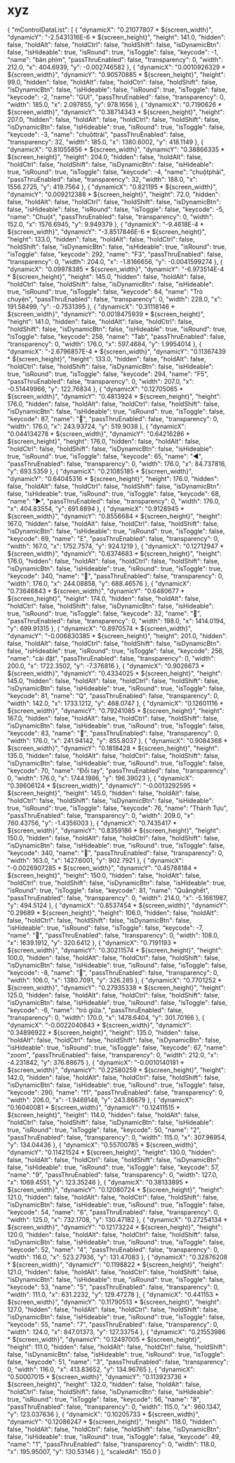 # xyz
{   "mControlDataList": [     {       "dynamicX": "0.21077807 * ${screen_width}",       "dynamicY": "-2.5431316E-6 * ${screen_height}",       "height": 141.0,       "hidden": false,       "holdAlt": false,       "holdCtrl": false,       "holdShift": false,       "isDynamicBtn": false,       "isHideable": true,       "isRound": true,       "isToggle": false,       "keycode": -1,       "name": "bàn phím",       "passThruEnabled": false,       "transparency": 0,       "width": 212.0,       "x": 404.6939,       "y": -0.002746582     },     {       "dynamicX": "0.0010926329 * ${screen_width}",       "dynamicY": "0.90570885 * ${screen_height}",       "height": 99.0,       "hidden": false,       "holdAlt": false,       "holdCtrl": false,       "holdShift": false,       "isDynamicBtn": false,       "isHideable": false,       "isRound": true,       "isToggle": false,       "keycode": -2,       "name": "GUI",       "passThruEnabled": false,       "transparency": 0,       "width": 185.0,       "x": 2.097855,       "y": 978.1656     },     {       "dynamicX": "0.7190626 * ${screen_width}",       "dynamicY": "0.38714343 * ${screen_height}",       "height": 207.0,       "hidden": false,       "holdAlt": false,       "holdCtrl": false,       "holdShift": false,       "isDynamicBtn": false,       "isHideable": true,       "isRound": true,       "isToggle": false,       "keycode": -3,       "name": "chuộttrái",       "passThruEnabled": false,       "transparency": 32,       "width": 185.0,       "x": 1380.6002,       "y": 418.1149     },     {       "dynamicX": "0.81055856 * ${screen_width}",       "dynamicY": "0.38866335 * ${screen_height}",       "height": 204.0,       "hidden": false,       "holdAlt": false,       "holdCtrl": false,       "holdShift": false,       "isDynamicBtn": false,       "isHideable": true,       "isRound": true,       "isToggle": false,       "keycode": -4,       "name": "chuộtphải",       "passThruEnabled": false,       "transparency": 32,       "width": 188.0,       "x": 1556.2725,       "y": 419.7564     },     {       "dynamicX": "0.821195 * ${screen_width}",       "dynamicY": "0.009212388 * ${screen_height}",       "height": 72.0,       "hidden": false,       "holdAlt": false,       "holdCtrl": false,       "holdShift": false,       "isDynamicBtn": false,       "isHideable": false,       "isRound": false,       "isToggle": false,       "keycode": -5,       "name": "Chuột",       "passThruEnabled": false,       "transparency": 0,       "width": 152.0,       "x": 1576.6945,       "y": 9.949379     },     {       "dynamicX": "-9.4618E-4 * ${screen_width}",       "dynamicY": "-3.8517846E-6 * ${screen_height}",       "height": 133.0,       "hidden": false,       "holdAlt": false,       "holdCtrl": false,       "holdShift": false,       "isDynamicBtn": false,       "isHideable": true,       "isRound": true,       "isToggle": false,       "keycode": 292,       "name": "F3",       "passThruEnabled": false,       "transparency": 0,       "width": 204.0,       "x": -1.8166656,       "y": -0.0041599274     },     {       "dynamicX": "0.09978385 * ${screen_width}",       "dynamicY": "-6.973514E-4 * ${screen_height}",       "height": 145.0,       "hidden": false,       "holdAlt": false,       "holdCtrl": false,       "holdShift": false,       "isDynamicBtn": false,       "isHideable": true,       "isRound": true,       "isToggle": false,       "keycode": 84,       "name": "Trò chuyện",       "passThruEnabled": false,       "transparency": 0,       "width": 228.0,       "x": 191.58499,       "y": -0.7531395     },     {       "dynamicX": "0.31118146 * ${screen_width}",       "dynamicY": "0.0018475939 * ${screen_height}",       "height": 141.0,       "hidden": false,       "holdAlt": false,       "holdCtrl": false,       "holdShift": false,       "isDynamicBtn": false,       "isHideable": true,       "isRound": true,       "isToggle": false,       "keycode": 258,       "name": "Tab",       "passThruEnabled": false,       "transparency": 0,       "width": 176.0,       "x": 597.4684,       "y": 1.9954014     },     {       "dynamicX": "-2.6796857E-4 * ${screen_width}",       "dynamicY": "0.11367439 * ${screen_height}",       "height": 133.0,       "hidden": false,       "holdAlt": false,       "holdCtrl": false,       "holdShift": false,       "isDynamicBtn": false,       "isHideable": true,       "isRound": true,       "isToggle": false,       "keycode": 294,       "name": "F5",       "passThruEnabled": false,       "transparency": 0,       "width": 207.0,       "x": -0.51449966,       "y": 122.76834     },     {       "dynamicX": "0.12705065 * ${screen_width}",       "dynamicY": "0.4813924 * ${screen_height}",       "height": 176.0,       "hidden": false,       "holdAlt": false,       "holdCtrl": false,       "holdShift": false,       "isDynamicBtn": false,       "isHideable": true,       "isRound": true,       "isToggle": false,       "keycode": 87,       "name": "🔼",       "passThruEnabled": false,       "transparency": 0,       "width": 176.0,       "x": 243.93724,       "y": 519.9038     },     {       "dynamicX": "0.044134278 * ${screen_width}",       "dynamicY": "0.64216286 * ${screen_height}",       "height": 176.0,       "hidden": false,       "holdAlt": false,       "holdCtrl": false,       "holdShift": false,       "isDynamicBtn": false,       "isHideable": true,       "isRound": true,       "isToggle": false,       "keycode": 65,       "name": "◀️",       "passThruEnabled": false,       "transparency": 0,       "width": 176.0,       "x": 84.737816,       "y": 693.5359     },     {       "dynamicX": "0.21085185 * ${screen_width}",       "dynamicY": "0.64045316 * ${screen_height}",       "height": 176.0,       "hidden": false,       "holdAlt": false,       "holdCtrl": false,       "holdShift": false,       "isDynamicBtn": false,       "isHideable": true,       "isRound": true,       "isToggle": false,       "keycode": 68,       "name": "▶️",       "passThruEnabled": false,       "transparency": 0,       "width": 176.0,       "x": 404.83554,       "y": 691.6894     },     {       "dynamicX": "0.9128945 * ${screen_width}",       "dynamicY": "0.8556684 * ${screen_height}",       "height": 167.0,       "hidden": false,       "holdAlt": false,       "holdCtrl": false,       "holdShift": false,       "isDynamicBtn": false,       "isHideable": true,       "isRound": true,       "isToggle": false,       "keycode": 69,       "name": "E",       "passThruEnabled": false,       "transparency": 0,       "width": 167.0,       "x": 1752.7574,       "y": 924.1219     },     {       "dynamicX": "0.12712947 * ${screen_width}",       "dynamicY": "0.6374683 * ${screen_height}",       "height": 176.0,       "hidden": false,       "holdAlt": false,       "holdCtrl": false,       "holdShift": false,       "isDynamicBtn": false,       "isHideable": true,       "isRound": true,       "isToggle": true,       "keycode": 340,       "name": "💠",       "passThruEnabled": false,       "transparency": 0,       "width": 176.0,       "x": 244.08858,       "y": 688.46576     },     {       "dynamicX": "0.73646843 * ${screen_width}",       "dynamicY": "0.6480677 * ${screen_height}",       "height": 174.0,       "hidden": false,       "holdAlt": false,       "holdCtrl": false,       "holdShift": false,       "isDynamicBtn": false,       "isHideable": true,       "isRound": true,       "isToggle": false,       "keycode": 32,       "name": "🔺",       "passThruEnabled": false,       "transparency": 0,       "width": 198.0,       "x": 1414.0194,       "y": 699.91315     },     {       "dynamicX": "0.8970574 * ${screen_width}",       "dynamicY": "-0.006830385 * ${screen_height}",       "height": 201.0,       "hidden": false,       "holdAlt": false,       "holdCtrl": false,       "holdShift": false,       "isDynamicBtn": false,       "isHideable": true,       "isRound": true,       "isToggle": false,       "keycode": 256,       "name": "cài đặt",       "passThruEnabled": false,       "transparency": 0,       "width": 200.0,       "x": 1722.3502,       "y": -7.376816     },     {       "dynamicX": "0.9026673 * ${screen_width}",       "dynamicY": "0.4334025 * ${screen_height}",       "height": 145.0,       "hidden": false,       "holdAlt": false,       "holdCtrl": false,       "holdShift": false,       "isDynamicBtn": false,       "isHideable": true,       "isRound": true,       "isToggle": false,       "keycode": 81,       "name": "Q",       "passThruEnabled": false,       "transparency": 0,       "width": 142.0,       "x": 1733.1212,       "y": 468.0747     },     {       "dynamicX": "0.12601116 * ${screen_width}",       "dynamicY": "0.79241085 * ${screen_height}",       "height": 167.0,       "hidden": false,       "holdAlt": false,       "holdCtrl": false,       "holdShift": false,       "isDynamicBtn": false,       "isHideable": true,       "isRound": true,       "isToggle": false,       "keycode": 83,       "name": "🔽",       "passThruEnabled": false,       "transparency": 0,       "width": 176.0,       "x": 241.94142,       "y": 855.8037     },     {       "dynamicX": "0.9084368 * ${screen_width}",       "dynamicY": "0.1818428 * ${screen_height}",       "height": 135.0,       "hidden": false,       "holdAlt": false,       "holdCtrl": false,       "holdShift": false,       "isDynamicBtn": false,       "isHideable": true,       "isRound": true,       "isToggle": false,       "keycode": 70,       "name": "Đổi tay",       "passThruEnabled": false,       "transparency": 0,       "width": 176.0,       "x": 1744.1986,       "y": 196.39023     },     {       "dynamicX": "0.39606124 * ${screen_width}",       "dynamicY": "-0.0013292595 * ${screen_height}",       "height": 145.0,       "hidden": false,       "holdAlt": false,       "holdCtrl": false,       "holdShift": false,       "isDynamicBtn": false,       "isHideable": true,       "isRound": true,       "isToggle": false,       "keycode": 76,       "name": "Thành Tựu",       "passThruEnabled": false,       "transparency": 0,       "width": 209.0,       "x": 760.43756,       "y": -1.4356003     },     {       "dynamicX": "0.7435417 * ${screen_width}",       "dynamicY": "0.8359186 * ${screen_height}",       "height": 150.0,       "hidden": false,       "holdAlt": false,       "holdCtrl": false,       "holdShift": false,       "isDynamicBtn": false,       "isHideable": true,       "isRound": true,       "isToggle": false,       "keycode": 340,       "name": "🔻",       "passThruEnabled": false,       "transparency": 0,       "width": 163.0,       "x": 1427.6001,       "y": 902.7921     },     {       "dynamicX": "-0.0026907285 * ${screen_width}",       "dynamicY": "0.45788184 * ${screen_height}",       "height": 150.0,       "hidden": false,       "holdAlt": false,       "holdCtrl": true,       "holdShift": false,       "isDynamicBtn": false,       "isHideable": true,       "isRound": true,       "isToggle": false,       "keycode": 81,       "name": "Quănghết",       "passThruEnabled": false,       "transparency": 0,       "width": 214.0,       "x": -5.1661987,       "y": 494.5124     },     {       "dynamicX": "0.8537454 * ${screen_width}",       "dynamicY": "0.29689 * ${screen_height}",       "height": 106.0,       "hidden": false,       "holdAlt": false,       "holdCtrl": false,       "holdShift": false,       "isDynamicBtn": false,       "isHideable": true,       "isRound": false,       "isToggle": false,       "keycode": -7,       "name": "🔹",       "passThruEnabled": false,       "transparency": 0,       "width": 108.0,       "x": 1639.1912,       "y": 320.6412     },     {       "dynamicX": "0.7191193 * ${screen_width}",       "dynamicY": "0.30211574 * ${screen_height}",       "height": 100.0,       "hidden": false,       "holdAlt": false,       "holdCtrl": false,       "holdShift": false,       "isDynamicBtn": false,       "isHideable": true,       "isRound": false,       "isToggle": false,       "keycode": -8,       "name": "🔸",       "passThruEnabled": false,       "transparency": 0,       "width": 106.0,       "x": 1380.7091,       "y": 326.285     },     {       "dynamicX": "0.7701252 * ${screen_width}",       "dynamicY": "0.27935338 * ${screen_height}",       "height": 125.0,       "hidden": false,       "holdAlt": false,       "holdCtrl": false,       "holdShift": false,       "isDynamicBtn": false,       "isHideable": true,       "isRound": false,       "isToggle": false,       "keycode": -6,       "name": "trỏ giữa.",       "passThruEnabled": false,       "transparency": 0,       "width": 170.0,       "x": 1478.6404,       "y": 301.70166     },     {       "dynamicX": "-0.0022040843 * ${screen_width}",       "dynamicY": "0.34896922 * ${screen_height}",       "height": 135.0,       "hidden": false,       "holdAlt": false,       "holdCtrl": false,       "holdShift": false,       "isDynamicBtn": false,       "isHideable": true,       "isRound": true,       "isToggle": false,       "keycode": 67,       "name": "zoom",       "passThruEnabled": false,       "transparency": 0,       "width": 212.0,       "x": -4.231842,       "y": 376.88675     },     {       "dynamicX": "-0.0010140181 * ${screen_width}",       "dynamicY": "0.22580259 * ${screen_height}",       "height": 142.0,       "hidden": false,       "holdAlt": false,       "holdCtrl": false,       "holdShift": false,       "isDynamicBtn": false,       "isHideable": true,       "isRound": true,       "isToggle": false,       "keycode": 290,       "name": "f1",       "passThruEnabled": false,       "transparency": 0,       "width": 206.0,       "x": -1.9469148,       "y": 243.86679     },     {       "dynamicX": "0.16040081 * ${screen_width}",       "dynamicY": "0.12411515 * ${screen_height}",       "height": 114.0,       "hidden": false,       "holdAlt": false,       "holdCtrl": false,       "holdShift": false,       "isDynamicBtn": false,       "isHideable": true,       "isRound": true,       "isToggle": false,       "keycode": 50,       "name": "2",       "passThruEnabled": false,       "transparency": 0,       "width": 115.0,       "x": 307.96954,       "y": 134.04436     },     {       "dynamicX": "0.55700785 * ${screen_width}",       "dynamicY": "0.11421524 * ${screen_height}",       "height": 130.0,       "hidden": false,       "holdAlt": false,       "holdCtrl": false,       "holdShift": false,       "isDynamicBtn": false,       "isHideable": true,       "isRound": true,       "isToggle": false,       "keycode": 57,       "name": "9",       "passThruEnabled": false,       "transparency": 0,       "width": 127.0,       "x": 1069.4551,       "y": 123.35246     },     {       "dynamicX": "0.38133895 * ${screen_width}",       "dynamicY": "0.12080724 * ${screen_height}",       "height": 121.0,       "hidden": false,       "holdAlt": false,       "holdCtrl": false,       "holdShift": false,       "isDynamicBtn": false,       "isHideable": true,       "isRound": true,       "isToggle": false,       "keycode": 54,       "name": "6",       "passThruEnabled": false,       "transparency": 0,       "width": 125.0,       "x": 732.1708,       "y": 130.47182     },     {       "dynamicX": "0.27254134 * ${screen_width}",       "dynamicY": "0.12173224 * ${screen_height}",       "height": 120.0,       "hidden": false,       "holdAlt": false,       "holdCtrl": false,       "holdShift": false,       "isDynamicBtn": false,       "isHideable": true,       "isRound": true,       "isToggle": false,       "keycode": 52,       "name": "4",       "passThruEnabled": false,       "transparency": 0,       "width": 116.0,       "x": 523.27936,       "y": 131.47083     },     {       "dynamicX": "0.32876208 * ${screen_width}",       "dynamicY": "0.1198822 * ${screen_height}",       "height": 121.0,       "hidden": false,       "holdAlt": false,       "holdCtrl": false,       "holdShift": false,       "isDynamicBtn": false,       "isHideable": true,       "isRound": true,       "isToggle": false,       "keycode": 53,       "name": "5",       "passThruEnabled": false,       "transparency": 0,       "width": 111.0,       "x": 631.2232,       "y": 129.47278     },     {       "dynamicX": "0.441153 * ${screen_width}",       "dynamicY": "0.11790513 * ${screen_height}",       "height": 127.0,       "hidden": false,       "holdAlt": false,       "holdCtrl": false,       "holdShift": false,       "isDynamicBtn": false,       "isHideable": true,       "isRound": true,       "isToggle": false,       "keycode": 55,       "name": "7",       "passThruEnabled": false,       "transparency": 0,       "width": 124.0,       "x": 847.01373,       "y": 127.33754     },     {       "dynamicX": "0.21553986 * ${screen_width}",       "dynamicY": "0.12497005 * ${screen_height}",       "height": 111.0,       "hidden": false,       "holdAlt": false,       "holdCtrl": false,       "holdShift": false,       "isDynamicBtn": false,       "isHideable": true,       "isRound": true,       "isToggle": false,       "keycode": 51,       "name": "3",       "passThruEnabled": false,       "transparency": 0,       "width": 116.0,       "x": 413.83652,       "y": 134.96765     },     {       "dynamicX": "0.50007015 * ${screen_width}",       "dynamicY": "0.113923736 * ${screen_height}",       "height": 132.0,       "hidden": false,       "holdAlt": false,       "holdCtrl": false,       "holdShift": false,       "isDynamicBtn": false,       "isHideable": true,       "isRound": true,       "isToggle": false,       "keycode": 56,       "name": "8",       "passThruEnabled": false,       "transparency": 0,       "width": 115.0,       "x": 960.1347,       "y": 123.037636     },     {       "dynamicX": "0.10205733 * ${screen_width}",       "dynamicY": "0.12086247 * ${screen_height}",       "height": 118.0,       "hidden": false,       "holdAlt": false,       "holdCtrl": false,       "holdShift": false,       "isDynamicBtn": false,       "isHideable": true,       "isRound": true,       "isToggle": false,       "keycode": 49,       "name": "1",       "passThruEnabled": false,       "transparency": 0,       "width": 118.0,       "x": 195.95007,       "y": 130.53146     }   ],   "scaledAt": 150.0 }
